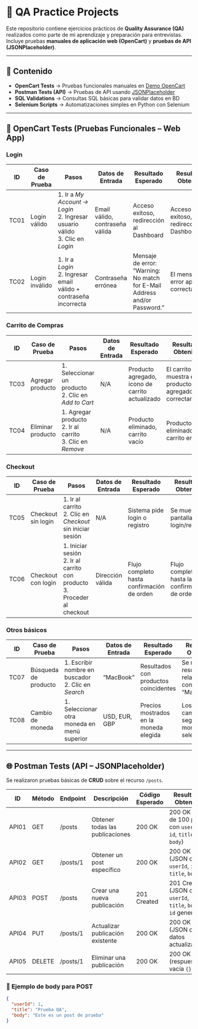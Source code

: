 # 🧪 QA Practice Projects  

Este repositorio contiene ejercicios prácticos de **Quality Assurance (QA)** realizados como parte de mi aprendizaje y preparación para entrevistas.  
Incluye pruebas **manuales de aplicación web (OpenCart)** y **pruebas de API (JSONPlaceholder)**.  

---

## 📂 Contenido
- **OpenCart Tests** → Pruebas funcionales manuales en [Demo OpenCart](https://demo.opencart.com/)  
- **Postman Tests (API)** → Pruebas de API usando [JSONPlaceholder](https://jsonplaceholder.typicode.com/)  
- **SQL Validations** → Consultas SQL básicas para validar datos en BD  
- **Selenium Scripts** → Automatizaciones simples en Python con Selenium  

---

## 🔹 OpenCart Tests (Pruebas Funcionales – Web App)

### Login
| ID   | Caso de Prueba   | Pasos                                                                 | Datos de Entrada                        | Resultado Esperado                                                  | Resultado Obtenido | Estado |
|------|------------------|----------------------------------------------------------------------|-----------------------------------------|----------------------------------------------------------------------|--------------------|--------|
| TC01 | Login válido      | 1. Ir a *My Account → Login*<br>2. Ingresar usuario válido<br>3. Clic en *Login* | Email válido, contraseña válida          | Acceso exitoso, redirección al Dashboard                             | Acceso exitoso, redirección al Dashboard | ✅ |
| TC02 | Login inválido    | 1. Ir a *Login*<br>2. Ingresar email válido + contraseña incorrecta | Contraseña errónea                       | Mensaje de error: “Warning: No match for E-Mail Address and/or Password.” | El mensaje de error aparece correctamente | ✅ |

### Carrito de Compras
| ID   | Caso de Prueba     | Pasos                                                                 | Datos de Entrada | Resultado Esperado                     | Resultado Obtenido | Estado |
|------|--------------------|----------------------------------------------------------------------|------------------|-----------------------------------------|--------------------|--------|
| TC03 | Agregar producto   | 1. Seleccionar un producto<br>2. Clic en *Add to Cart*                | N/A              | Producto agregado, ícono de carrito actualizado | El carrito muestra el producto agregado correctamente | ✅ |
| TC04 | Eliminar producto  | 1. Agregar producto<br>2. Ir al carrito<br>3. Clic en *Remove*        | N/A              | Producto eliminado, carrito vacío        | Producto eliminado, carrito en 0 | ✅ |

### Checkout
| ID   | Caso de Prueba       | Pasos                                                                 | Datos de Entrada     | Resultado Esperado                              | Resultado Obtenido | Estado |
|------|----------------------|----------------------------------------------------------------------|----------------------|------------------------------------------------|--------------------|--------|
| TC05 | Checkout sin login   | 1. Ir al carrito<br>2. Clic en *Checkout* sin iniciar sesión          | N/A                  | Sistema pide login o registro                   | Se muestra pantalla de login/registro | ✅ |
| TC06 | Checkout con login   | 1. Iniciar sesión<br>2. Ir al carrito con producto<br>3. Proceder al checkout | Dirección válida     | Flujo completo hasta confirmación de orden      | Flujo completado hasta la confirmación de orden | ✅ |

### Otros básicos
| ID   | Caso de Prueba       | Pasos                                                                 | Datos de Entrada | Resultado Esperado                   | Resultado Obtenido | Estado |
|------|----------------------|----------------------------------------------------------------------|------------------|---------------------------------------|--------------------|--------|
| TC07 | Búsqueda de producto | 1. Escribir nombre en buscador<br>2. Clic en *Search*                 | “MacBook”        | Resultados con productos coincidentes | Se muestran resultados relacionados con “MacBook” | ✅ |
| TC08 | Cambio de moneda     | 1. Seleccionar otra moneda en menú superior                          | USD, EUR, GBP    | Precios mostrados en la moneda elegida | Los precios cambian según la moneda seleccionada | ✅ |

---

## 🌐 Postman Tests (API – JSONPlaceholder)

Se realizaron pruebas básicas de **CRUD** sobre el recurso `/posts`.  

| ID   | Método | Endpoint   | Descripción                    | Código Esperado | Resultado Obtenido | Estado |
|------|--------|------------|--------------------------------|-----------------|--------------------|--------|
| API01 | GET    | /posts     | Obtener todas las publicaciones | 200 OK          | 200 OK (lista de 100 posts con `userId`, `id`, `title`, `body`) | ✅ |
| API02 | GET    | /posts/1   | Obtener un post específico      | 200 OK          | 200 OK (JSON con `userId`, `id`, `title`, `body`) | ✅ |
| API03 | POST   | /posts     | Crear una nueva publicación     | 201 Created     | 201 Created (JSON con `userId`, `title`, `body`, `id` generado) | ✅ |
| API04 | PUT    | /posts/1   | Actualizar publicación existente | 200 OK          | 200 OK (JSON con datos actualizados) | ✅ |
| API05 | DELETE | /posts/1   | Eliminar una publicación        | 200 OK          | 200 OK (respuesta vacía `{}`) | ✅ |

### 🔹 Ejemplo de body para POST
```json
{
  "userId": 1,
  "title": "Prueba QA",
  "body": "Este es un post de prueba"
}
